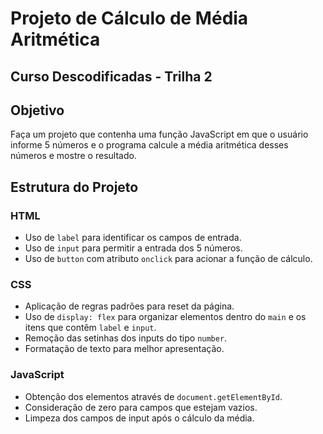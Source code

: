 # Projeto de Cálculo de Média Aritmética

## Curso Descodificadas - Trilha 2

## Objetivo
Faça um projeto que contenha uma função JavaScript em que o usuário informe 5 números e o programa calcule a média aritmética desses números e mostre o resultado.

## Estrutura do Projeto

### HTML
- Uso de `label` para identificar os campos de entrada.
- Uso de `input` para permitir a entrada dos 5 números.
- Uso de `button` com atributo `onclick` para acionar a função de cálculo.

### CSS
- Aplicação de regras padrões para reset da página.
- Uso de `display: flex` para organizar elementos dentro do `main` e os itens que contêm `label` e `input`.
- Remoção das setinhas dos inputs do tipo `number`.
- Formatação de texto para melhor apresentação.

### JavaScript
- Obtenção dos elementos através de `document.getElementById`.
- Consideração de zero para campos que estejam vazios.
- Limpeza dos campos de input após o cálculo da média.
